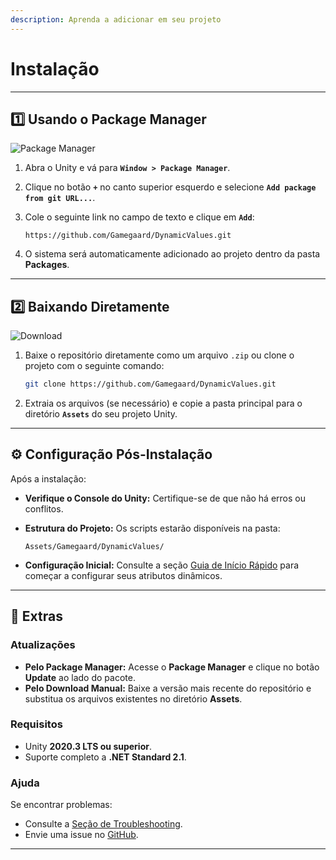 ```yaml
---
description: Aprenda a adicionar em seu projeto
---
```


# Instalação

***

## **1️⃣ Usando o Package Manager**

![Package Manager](https://img.shields.io/badge/Unity%20Package%20Manager-blue?style=flat-square)

1. Abra o Unity e vá para **`Window > Package Manager`**.
2. Clique no botão **`+`** no canto superior esquerdo e selecione **`Add package from git URL...`**.
3.  Cole o seguinte link no campo de texto e clique em **`Add`**:

    ```
    https://github.com/Gamegaard/DynamicValues.git
    ```
4. O sistema será automaticamente adicionado ao projeto dentro da pasta **Packages**.

***

## **2️⃣ Baixando Diretamente**

![Download](https://img.shields.io/badge/Direct%20Download-green?style=flat-square)

1.  Baixe o repositório diretamente como um arquivo `.zip` ou clone o projeto com o seguinte comando:

    ```bash
    git clone https://github.com/Gamegaard/DynamicValues.git
    ```
2. Extraia os arquivos (se necessário) e copie a pasta principal para o diretório **`Assets`** do seu projeto Unity.

***

## **⚙️ Configuração Pós-Instalação**

Após a instalação:

* **Verifique o Console do Unity:** Certifique-se de que não há erros ou conflitos.
*   **Estrutura do Projeto:** Os scripts estarão disponíveis na pasta:

    ```
    Assets/Gamegaard/DynamicValues/
    ```
* **Configuração Inicial:** Consulte a seção [Guia de Início Rápido](broken-reference) para começar a configurar seus atributos dinâmicos.

***

## **📢 Extras**

### **Atualizações**

* **Pelo Package Manager:** Acesse o **Package Manager** e clique no botão **Update** ao lado do pacote.
* **Pelo Download Manual:** Baixe a versão mais recente do repositório e substitua os arquivos existentes no diretório **Assets**.

### **Requisitos**

* Unity **2020.3 LTS ou superior**.
* Suporte completo a **.NET Standard 2.1**.

### **Ajuda**

Se encontrar problemas:

* Consulte a [Seção de Troubleshooting](../Troubleshooting.md).
* Envie uma issue no [GitHub](https://github.com/Gamegaard/DynamicValues/issues).

***
